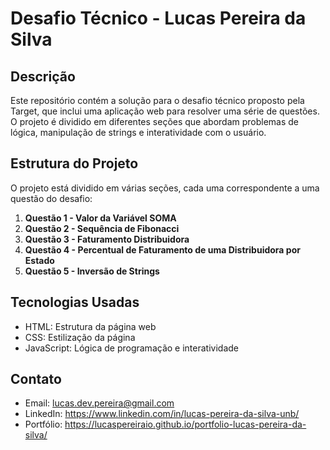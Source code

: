 # Desafio Técnico - Lucas Pereira da Silva

## Descrição

Este repositório contém a solução para o desafio técnico proposto pela Target, que inclui uma aplicação web para resolver uma série de questões. O projeto é dividido em diferentes seções que abordam problemas de lógica, manipulação de strings e interatividade com o usuário.

## Estrutura do Projeto

O projeto está dividido em várias seções, cada uma correspondente a uma questão do desafio:

1. **Questão 1 - Valor da Variável SOMA**
2. **Questão 2 - Sequência de Fibonacci**
3. **Questão 3 - Faturamento Distribuidora**
4. **Questão 4 - Percentual de Faturamento de uma Distribuidora por Estado**
5. **Questão 5 - Inversão de Strings**

## Tecnologias Usadas

- HTML: Estrutura da página web
- CSS: Estilização da página
- JavaScript: Lógica de programação e interatividade

## Contato

- Email: lucas.dev.pereira@gmail.com
- LinkedIn: https://www.linkedin.com/in/lucas-pereira-da-silva-unb/
- Portfólio: https://lucaspereiraio.github.io/portfolio-lucas-pereira-da-silva/

